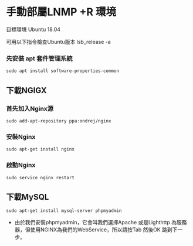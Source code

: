 # 手動部屬LNMP +R 環境

目標環境 Ubuntu 18.04

可用以下指令檢查Ubuntu版本
lsb_release -a

### 先安裝 apt 套件管理系統

    sudo apt install software-properties-common

## 下載NGIGX

### 首先加入Nginx源

    sudo add-apt-repository ppa:ondrej/nginx 

### 安裝Nginx

    sudo apt-get install nginx 
    
### 啟動Nginx    

    sudo service nginx restart
    
## 下載MySQL

    sudo apt-get install mysql-server phpmyadmin

- 由於我們安裝phpmyadmin，它會叫我們選擇Apache 或是Lighthttp 為服務器，但使用NGINX為我們的WebService，所以請按Tab 然後OK 跳到下一步。
